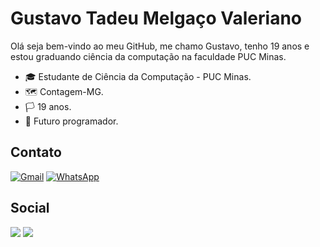 
# Gustavo Tadeu Melgaço Valeriano

Olá seja bem-vindo ao meu GitHub, me chamo Gustavo, tenho 19 anos e estou graduando ciência da computação na faculdade PUC Minas.


- 🎓 Estudante de Ciência da Computação - PUC Minas.
- 🗺 Contagem-MG.
- 🏳 19 anos.
- 🙏 Futuro programador.




## Contato

<a href="mailto:gustavotadeumv1@gmail.com" target="_blank"><img alt="Gmail" src="https://img.shields.io/badge/Gmail-D14836?style=for-the-badge&logo=gmail&logoColor=white"/></a>
<a href="https://wa.me/5531990881328" target="_blank"><img alt="WhatsApp" src="https://img.shields.io/badge/WhatsApp-25D366?style=for-the-badge&logo=whatsapp&logoColor=white"/></a>
    

## Social

[<img src="https://img.shields.io/badge/Instagram-E4405F?style=for-the-badge&logo=instagram&logoColor=white"/>](https://www.instagram.com/gtadeu__/) 
[<img src="https://img.shields.io/badge/Twitter-1DA1F2?style=for-the-badge&logo=twitter&logoColor=white"/>](https://twitter.com/Tadeu__13)








